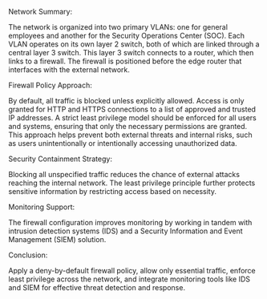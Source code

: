 Network Summary:

The network is organized into two primary VLANs: one for general employees and another for 
the Security Operations Center (SOC). Each VLAN operates on its own layer 2 switch, both of 
which are linked through a central layer 3 switch. This layer 3 switch connects to a router, which 
then links to a firewall. The firewall is positioned before the edge router that interfaces with the 
external network.

Firewall Policy Approach:

By default, all traffic is blocked unless explicitly allowed. Access is only granted for HTTP and 
HTTPS connections to a list of approved and trusted IP addresses. A strict least privilege model 
should be enforced for all users and systems, ensuring that only the necessary permissions are 
granted. This approach helps prevent both external threats and internal risks, such as users 
unintentionally or intentionally accessing unauthorized data.

Security Containment Strategy:

Blocking all unspecified traffic reduces the chance of external attacks reaching the internal 
network. The least privilege principle further protects sensitive information by restricting access 
based on necessity.

Monitoring Support:

The firewall configuration improves monitoring by working in tandem with intrusion detection 
systems (IDS) and a Security Information and Event Management (SIEM) solution.

Conclusion:

Apply a deny-by-default firewall policy, allow only essential traffic, enforce least privilege 
across the network, and integrate monitoring tools like IDS and SIEM for effective threat 
detection and response.
